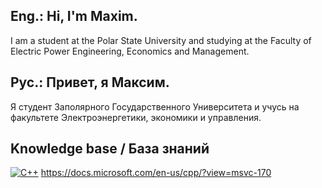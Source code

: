 ## Eng.: Hi, I'm Maxim. 
I am a student at the Polar State University and studying at the Faculty of Electric Power Engineering, Economics and Management.
## Рус.: Привет, я Максим. 
Я студент Заполярного Государственного Университета и учусь на факультете Электроэнергетики, экономики и управления.

## Knowledge base / База знаний
[![С++]( =250x250)](https://docs.microsoft.com/en-us/cpp/?view=msvc-170)
https://docs.microsoft.com/en-us/cpp/?view=msvc-170


<!--
**max0194/max0194** is a ✨ _special_ ✨ repository because its `README.md` (this file) appears on your GitHub profile.

Here are some ideas to get you started:

- 🔭 I’m currently working on ...
- 🌱 I’m currently learning ...
- 👯 I’m looking to collaborate on ...
- 🤔 I’m looking for help with ...
- 💬 Ask me about ...
- 📫 How to reach me: ...
- 😄 Pronouns: ...
- ⚡ Fun fact: ...
-->
